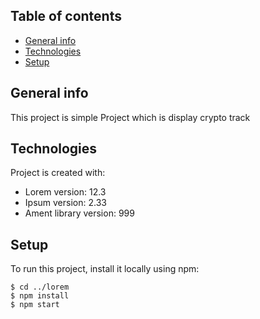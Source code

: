 ## Table of contents
* [General info](#general-info)
* [Technologies](#technologies)
* [Setup](#setup)

## General info
This project is simple Project which is display crypto track
	
## Technologies
Project is created with:
* Lorem version: 12.3
* Ipsum version: 2.33
* Ament library version: 999
	
## Setup
To run this project, install it locally using npm:

```
$ cd ../lorem
$ npm install
$ npm start
```
